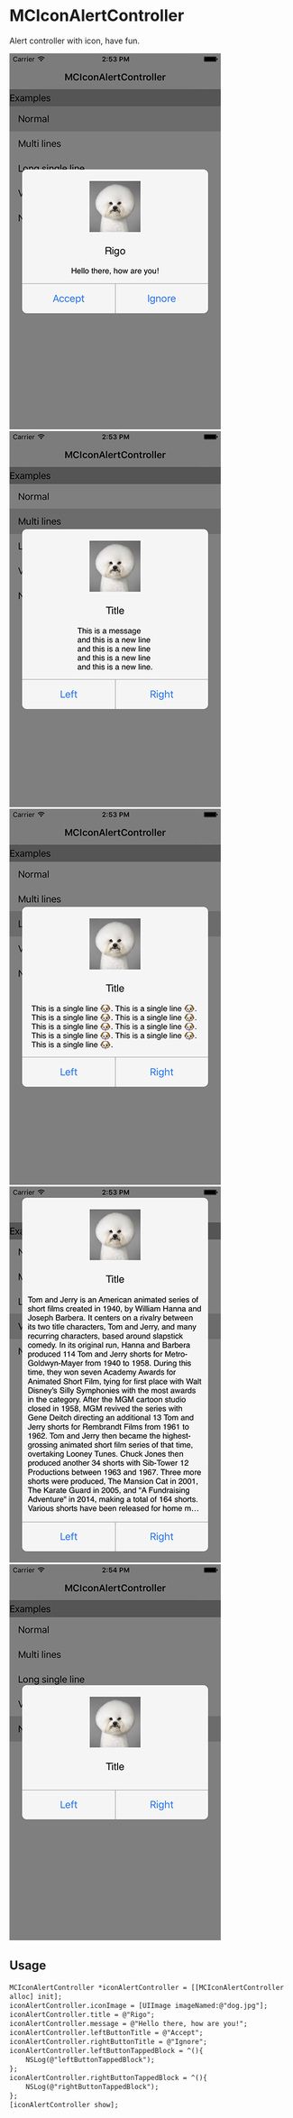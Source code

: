 # MCIconAlertController
Alert controller with icon, have fun.

![Screen-Shot-01-w100](Screenshots/Screen-Shot-01.png)
![Screen-Shot-02-w100](Screenshots/Screen-Shot-02.png)
![Screen-Shot-03-w100](Screenshots/Screen-Shot-03.png)
![Screen-Shot-04-w100](Screenshots/Screen-Shot-04.png)
![Screen-Shot-05-w100](Screenshots/Screen-Shot-05.png)

## Usage

```objc
MCIconAlertController *iconAlertController = [[MCIconAlertController alloc] init];
iconAlertController.iconImage = [UIImage imageNamed:@"dog.jpg"];
iconAlertController.title = @"Rigo";
iconAlertController.message = @"Hello there, how are you!";
iconAlertController.leftButtonTitle = @"Accept";
iconAlertController.rightButtonTitle = @"Ignore";
iconAlertController.leftButtonTappedBlock = ^(){
    NSLog(@"leftButtonTappedBlock");
};
iconAlertController.rightButtonTappedBlock = ^(){
    NSLog(@"rightButtonTappedBlock");
};
[iconAlertController show];
```



